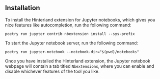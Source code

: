 ## Installation

To install the Hinterland extension for Jupyter notebooks, which gives you 
nice features like autocompletion, run the following command:

`poetry run jupyter contrib nbextension install --sys-prefix`

To start the Jupyter notebook server, run the following command:

`poetry run jupyter-notebook --notebook-dir="$(pwd)/notebooks"`

Once you have installed the Hinterland extension, the Jupyter notebook webpage will contain a tab titled `Nbextensions`, where you can enable and disable whichever features of the tool you like.
